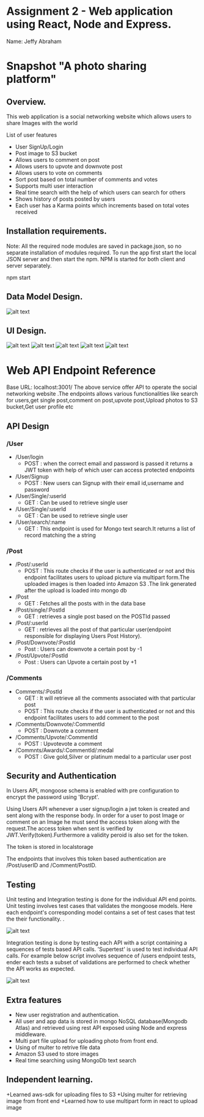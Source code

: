 # Assignment 2 - Web application using React, Node and Express.

Name: Jeffy Abraham

# Snapshot "A photo sharing platform"

## Overview.

This web application is a social networking website which allows users to share Images with the world

  List of user features   
 
 + User SignUp/Login
 + Post  image to S3 bucket
 + Allows users to comment on post
 + Allows users to upvote and downvote post
 + Allows users to vote on comments
 + Sort post based on total number of comments and votes
 + Supports multi user interaction
 + Real time search with the help of which users can search for others
 + Shows history of posts posted by users
 + Each user has a Karma  points which increments based on total votes received 
 
## Installation requirements.

Note: All the required node modules are saved in package.json, so no separate installation of modules required. To run the app first start the local JSON server and then start the npm. NPM is started for both client and server separately.

npm start

## Data Model Design.

![alt text](DataModel.png)
  
## UI Design.

![alt text](SigninPage.PNG)
![alt text](SignupPage.PNG)
![alt text](Trending.PNG)
![alt text](Search.PNG)
![alt text](Home.PNG)

# Web API Endpoint Reference
Base URL: localhost:3001/
The above service offer API to operate the social networking website .The endpoints allows various functionalities like search for users,get single post,comment on post,upvote post,Upload photos to S3 bucket,Get user profile etc

## API Design

### /User
+ /User/login
    + POST : when the correct email and password is passed it returns a JWT token with help of which user can access protected endpoints
+ /User/Signup
    + POST : New users can Signup with their email id,username and password
+ /User/Single/:userId
    + GET : Can be used to retrieve single user
+ /User/Single/:userId
    + GET : Can be used to retrieve single user    
+ /User/search/:name
    + GET : This  endpoint is used for Mongo text search.It returns a list of record matching the a string
    
### /Post
+ /Post/:userId
    + POST : This route checks if the user is authenticated or not and this endpoint facilitates users to upload picture via multipart form.The uploaded images is then loaded into  Amazon S3 .The link generated after the upload is loaded into mongo db
+ /Post
    + GET : Fetches all the posts with in the data base
+ /Post/single/:PostId
    + GET : retrieves a single post based on the POSTId passed
+ /Post/:userId
    + GET : retrieves all the post of that particular user(endpoint responsible for displaying Users Post History).
+ /Post/Downvote/:PostId 
    + Post : Users can downvote a certain post by -1 
+ /Post/Upvote/:PostId 
    + Post : Users can Upvote a certain post by +1     
    
### /Comments
+ Comments/:PostId
    + GET  : It will retrieve all the comments associated with that particular post
    + POST : This route checks if the user is authenticated or not and this endpoint facilitates users to add comment to the post
+ /Comments/Downvote/:CommentId
    + POST : Downvote a comment
+ /Comments/Upvote/:CommentId
    + POST : Upvotevote a comment
+ /Commnts/Awards/:CommentId/:medal
    + POST : Give gold,Silver or platinum medal to a particular user post
 

## Security and Authentication

In Users API, mongoose schema is enabled with pre configuration to encrypt the password using 'Bcrypt'. 

Using Users API whenever a user signup/login a jwt token is created and sent along with the response body. In order for a user to post Image or comment on an Image he must send the access token along with the request.The access token when sent is verified by JWT.Verify(token).Furthermore a validity peroid  is also set for the token.

The token is stored in localstorage

The endpoints that involves this token based authentication are /Post/userID and /Comment/PostID.

## Testing

Unit testing and Integration testing is done for the individual API end points. 
Unit testing involves test cases that validates the mongoose models. Here each endpoint's corresponding model contains a set of test cases that test the their functionality. .

![alt text](UnitTesting.PNG)

Integration testing is done by testing each API with a script containing a sequences of tests based API calls. 'Supertest' is used to test individual API calls. For example below script involves sequence of /users endpoint tests, ender each tests a subset of validations are performed to check whether the API works as expected.

![alt text](Capture.PNG)


## Extra features

+ New user registration and authentication.
+ All user and app data is stored in mongo NoSQL database(Mongodb Atlas) and retrieved using rest API exposed using Node and express middleware.
+ Multi part file upload for uploading photo from front end.
+ Using of multer to retrive file data
+ Amazon S3 used to store images
+ Real time searching using MongoDb text search

## Independent learning.

+Learned aws-sdk for uploading files to S3
+Using multer for retrieving image from front end
+Learned how to use multipart form in react to upload image


